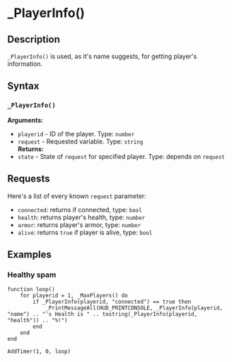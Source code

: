 # _PlayerInfo()

## Description
`_PlayerInfo()` is used, as it's name suggests, for getting player's information.

## Syntax
### `_PlayerInfo()`  
**Arguments:**  
- `playerid` - ID of the player. Type: `number`  
- `request` - Requested variable. Type: `string`  
**Returns:**
- `state` - State of `request` for specified player. Type: depends on `request`

## Requests
Here's a list of every known `request` parameter:  
- `connected`: returns if connected, type: `bool`  
- `health`: returns player's health, type: `number`  
- `armor`: returns player's armor, type: `number`
- `alive`: returns `true` if player is alive, type: `bool`

## Examples
### Healthy spam
```
function loop()
	for playerid = 1, _MaxPlayers() do
		if _PlayerInfo(playerid, "connected") == true then
			_PrintMessageAll(HUD_PRINTCONSOLE, _PlayerInfo(playerid, "name") .. "'s Health is " .. tostring(_PlayerInfo(playerid, "health")) .. "%!")
		end
	end
end

AddTimer(1, 0, loop)
```
